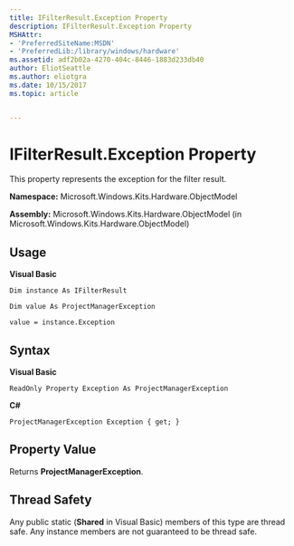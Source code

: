 ```yaml
---
title: IFilterResult.Exception Property
description: IFilterResult.Exception Property
MSHAttr:
- 'PreferredSiteName:MSDN'
- 'PreferredLib:/library/windows/hardware'
ms.assetid: adf2b02a-4270-404c-8446-1883d233db40
author: EliotSeattle
ms.author: eliotgra
ms.date: 10/15/2017
ms.topic: article


---
```


# IFilterResult.Exception Property


This property represents the exception for the filter result.

**Namespace:** Microsoft.Windows.Kits.Hardware.ObjectModel

**Assembly:** Microsoft.Windows.Kits.Hardware.ObjectModel (in Microsoft.Windows.Kits.Hardware.ObjectModel)

## <span id="Usage"></span><span id="usage"></span><span id="USAGE"></span>Usage


**Visual Basic**

`Dim instance As IFilterResult`

`Dim value As ProjectManagerException`

`value = instance.Exception`

## <span id="Syntax"></span><span id="syntax"></span><span id="SYNTAX"></span>Syntax


**Visual Basic**

`ReadOnly Property Exception As ProjectManagerException`

**C#**

`ProjectManagerException Exception { get; }`

## <span id="Property_Value"></span><span id="property_value"></span><span id="PROPERTY_VALUE"></span>Property Value


Returns **ProjectManagerException**.

## <span id="Thread_Safety"></span><span id="thread_safety"></span><span id="THREAD_SAFETY"></span>Thread Safety


Any public static (**Shared** in Visual Basic) members of this type are thread safe. Any instance members are not guaranteed to be thread safe.

 

 






